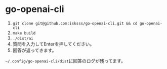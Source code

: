 # go-openai-cli

1. `git clone git@github.com:isksss/go-openai-cli.git && cd go-openai-cli`
1. `make build`
1. `./dist/ai`
1. 質問を入力してEnterを押してください。
1. 回答が返ってきます。

`~/.config/go-openai-cli/dist`に回答のログが残ってます。  
